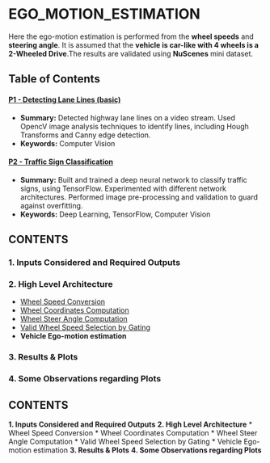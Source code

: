 # EGO_MOTION_ESTIMATION
Here the ego-motion estimation is performed from the **wheel speeds** and **steering angle**. It is assumed that the **vehicle is car-like with 4 wheels is a 2-Wheeled Drive**.The results are validated using **NuScenes** mini dataset.

## Table of Contents

#### [P1 - Detecting Lane Lines (basic)](project_1_lane_finding_basic)
 - **Summary:** Detected highway lane lines on a video stream. Used OpencV image analysis techniques to identify lines, including Hough Transforms and Canny edge detection.
 - **Keywords:** Computer Vision
 
#### [P2 - Traffic Sign Classification](project_2_traffic_sign_classifier)
 - **Summary:** Built and trained a deep neural network to classify traffic signs, using TensorFlow. Experimented with different network architectures. Performed image pre-processing and validation to guard against overfitting.
 - **Keywords:** Deep Learning, TensorFlow, Computer Vision


## CONTENTS

### 1. Inputs Considered and Required Outputs
### 2. High Level Architecture
   - <ins>Wheel Speed Conversion<ins>
   - <ins>Wheel Coordinates Computation</ins>
   - <u>Wheel Steer Angle Computation</u>
   - <u>Valid Wheel Speed Selection by Gating</u>
   - **Vehicle Ego-motion estimation**
### 3. Results & Plots
### 4. Some Observations regarding Plots

## CONTENTS

**1. Inputs Considered and Required Outputs**
**2. High Level Architecture**
       * Wheel Speed Conversion
       * Wheel Coordinates Computation
       * Wheel Steer Angle Computation
       * Valid Wheel Speed Selection by Gating
       * Vehicle Ego-motion estimation
**3. Results & Plots**
**4. Some Observations regarding Plots**
